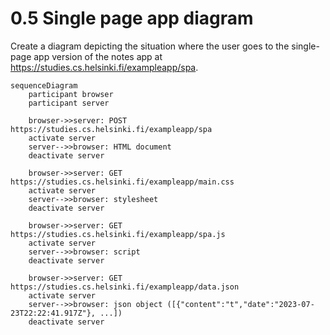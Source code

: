 # 0.5 Single page app diagram

Create a diagram depicting the situation where the user goes to the single-page app version
of the notes app at https://studies.cs.helsinki.fi/exampleapp/spa.

```
sequenceDiagram
    participant browser
    participant server

    browser->>server: POST https://studies.cs.helsinki.fi/exampleapp/spa
    activate server
    server-->>browser: HTML document
    deactivate server

    browser->>server: GET https://studies.cs.helsinki.fi/exampleapp/main.css
    activate server
    server-->>browser: stylesheet
    deactivate server

    browser->>server: GET https://studies.cs.helsinki.fi/exampleapp/spa.js
    activate server
    server-->>browser: script
    deactivate server

    browser->>server: GET https://studies.cs.helsinki.fi/exampleapp/data.json
    activate server
    server-->>browser: json object ([{"content":"t","date":"2023-07-23T22:22:41.917Z"}, ...])
    deactivate server

```
